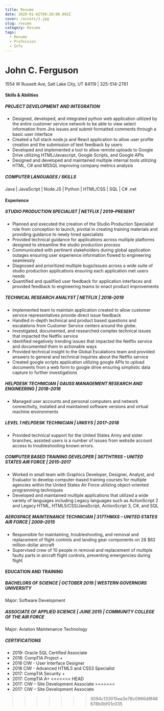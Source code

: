 ```yaml
---
title: Resume
date: 2020-01-02T00:20:00.892Z
cover: /assets/1.jpg
slug: resume
category: Resume
tags:
  - Resume
  - Profession
  - Info
---
```

# **John C. Ferguson**

1554 W Russett Ave, Salt Lake City, UT 84119 | 325-514-2761

#### Skills & Abilities

##### PROJECT DEVELOPMENT AND INTEGRATION

* Designed, developed, and integrated python web application utilized by the entire customer service network to be able to view select information from Jira issues and submit formatted comments through a basic user interface
* Created a full stack node.js and React application to allow user profile creation and the submission of text feedback by users
* Developed and implemented a tool to allow remote uploads to Google Drive utilizing HTML/Javascript, Google Scripts, and Google APIs
* Designed and developed and maintained multiple internal tools utilizing HTML, C# and MSSQL improving company metrics analysis

##### COMPUTER LANGUAGES / SKILLS

Java | JavaScript | Node.JS | Python | HTML/CSS | SQL | C# .net

#### Experience

##### STUDIO PRODUCTION SPECIALIST | NETFLIX | 2019–PRESENT

* Planned and executed the creation of the Studio Production Specialist role from conception to launch, pivotal in creating training materials and providing guidance to newly hired specialists
* Provided technical guidance for applications across multiple platforms designed to streamline the studio production process
* Communicated with pertinent stakeholders during global application outages ensuring user experience information flowed to engineering seamlessly
* Diagnosed and prioritized multiple bugs/issues across a wide suite of studio production applications ensuring each application met users needs
* Quantified and qualified user feedback for application interfaces and provided feedback to engineering teams to enact product improvements

##### TECHNICAL RESEARCH ANALYST | NETFLIX | 2018–2019

* Implemented team to maintain application created to allow customer service representatives provide direct issue feedback
* Handled in-depth technical and product based questions and escalations from Customer Service centers around the globe.
* Investigated, documented, and researched complex technical issues that impacted the Netflix service
* Identified negatively trending issues that impacted the Netflix service and documented them in actionable ways
* Provided technical insight to the Global Escalations team and provided answers to general and technical inquiries about the Netflix service
* Created google scripts application utilizing google APIs to upload documents from a web form to google drive ensuring simplistic data capture to further investigations

##### HELPDESK TECHNICIAN | GAUSS MANAGEMENT RESEARCH AND ENGINEERING | 2018–2018

* Managed user accounts and personal computers and network connectivity, installed and maintained software versions and virtual machine environments

##### LEVEL 1 HELPDESK TECHNICIAN | UNISYS | 2017–2018

* Provided technical support for the United States Army and sister branches, assisted users is a number of issues from website account access to troubleshooting known errors.

##### COMPUTER BASED TRAINING DEVELOPER | 367THTRSS – UNITED STATES AIR FORCE | 2015–2017

* Worked in small team with Graphics Developer, Designer, Analyst, and Evaluator to develop computer-based training courses for multiple agencies within the United States Air Force utilizing object-oriented programming techniques
* Developed and maintained multiple applications that utilized a wide variety of languages including Legacy languages such as ActionScript 2 and Legacy HTML, HTML5/CSS/JavaScript, ActionScript 3, C#, and SQL

##### AEROSPACE MAINTENANCE TECHNICIAN | 317THMXS – UNITED STATES AIR FORCE | 2009–2015

* Responsible for maintaining, troubleshooting, and removal and replacement of flight controls and landing gear components on 28 $62 million-dollar aircraft
* Supervised crew of 10 people in removal and replacement of multiple faulty parts in aircraft flight controls, preventing emergencies during flight

#### EDUCATION AND TRAINING

##### BACHELORS OF SCIENCE | OCTOBER 2019 | WESTERN GOVERNORS UNIVERSITY

Major: Software Development

##### ASSOCIATE OF APPLIED SCIENCE | JUNE 2015 | COMMUNITY COLLEGE OF THE AIR FORCE

Major: Aviation Maintenance Technology

##### CERTIFICATIONS

* 2019: Oracle SQL Certified Associate
* 2018: CompTIA Project +
* 2018 CIW - User Interface Designer
* 2018 CIW - Advanced HTML5 and CSS3 Specialist
* 2017: CompTIA Security +
* 2017: CompTIA A+
<<<<<<< HEAD
* 2017: CIW – Site Development Associate
=======
* 2017: CIW – Site Development Associate
>>>>>>> 3094c133015ea3e78c0966d8f48678b0bf01c035
